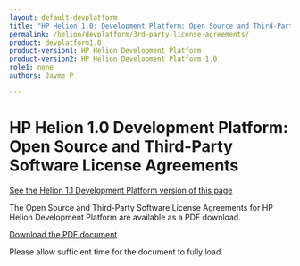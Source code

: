 ```yaml
---
layout: default-devplatform
title: "HP Helion 1.0: Development Platform: Open Source and Third-Party Software License Agreements"
permalink: /helion/devplatform/3rd-party-license-agreements/
product: devplatform1.0
product-version1: HP Helion Development Platform
product-version2: HP Helion Development Platform 1.0
role1: none
authors: Jayme P

---
```

<!--PUBLISHED-->

# HP Helion 1.0 Development Platform: Open Source and Third-Party Software License Agreements 

[See the Helion 1.1 Development Platform version of this page](/helion/devplatform/1.1/3rd-party-license-agreements/)

The Open Source and Third-Party Software License Agreements for HP Helion Development Platform are available as a PDF download.

 [Download the PDF document](http://gaf2871b9d2d13cf45c1306b35bf01764.cdn.hpcloudsvc.com/DP_Thirdparty%20v2.pdf)

Please allow sufficient time for the document to fully load.
